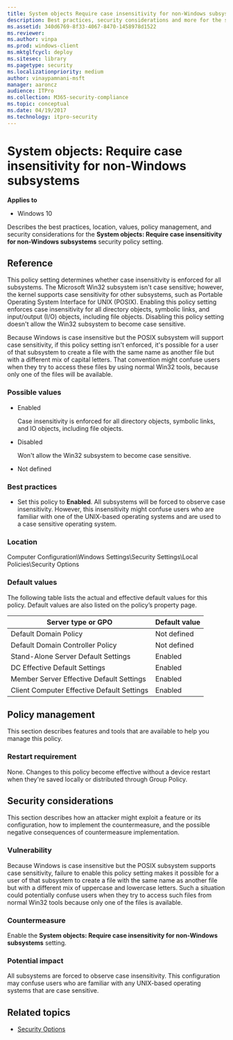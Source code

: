 ```yaml
---
title: System objects Require case insensitivity for non-Windows subsystems (Windows 10)
description: Best practices, security considerations and more for the security policy setting, System objects Require case insensitivity for non-Windows subsystems.
ms.assetid: 340d6769-8f33-4067-8470-1458978d1522
ms.reviewer: 
ms.author: vinpa
ms.prod: windows-client
ms.mktglfcycl: deploy
ms.sitesec: library
ms.pagetype: security
ms.localizationpriority: medium
author: vinaypamnani-msft
manager: aaroncz
audience: ITPro
ms.collection: M365-security-compliance
ms.topic: conceptual
ms.date: 04/19/2017
ms.technology: itpro-security
---
```


# System objects: Require case insensitivity for non-Windows subsystems

**Applies to**
-   Windows 10

Describes the best practices, location, values, policy management, and security considerations for the **System objects: Require case insensitivity for non-Windows subsystems** security policy setting.

## Reference

This policy setting determines whether case insensitivity is enforced for all subsystems. The Microsoft Win32 subsystem isn't case sensitive; however, the kernel supports case sensitivity for other subsystems, such as Portable Operating System Interface for UNIX (POSIX). Enabling this policy setting enforces case insensitivity for all directory objects, symbolic links, and input/output (I/O) objects, including file objects. Disabling this policy setting doesn't allow the Win32 subsystem to become case sensitive.

Because Windows is case insensitive but the POSIX subsystem will support case sensitivity, if this policy setting isn't enforced, it's possible for a user of that subsystem to create a file with the same name as another file but with a different mix of capital letters. That convention might confuse users when they try to access these files by using normal Win32 tools, because only one of the files will be available.

### Possible values

-   Enabled

    Case insensitivity is enforced for all directory objects, symbolic links, and IO objects, including file objects.

-   Disabled

    Won't allow the Win32 subsystem to become case sensitive.

-   Not defined

### Best practices

-   Set this policy to **Enabled**. All subsystems will be forced to observe case insensitivity. However, this insensitivity might confuse users who are familiar with one of the UNIX-based operating systems and are used to a case sensitive operating system.

### Location

Computer Configuration\\Windows Settings\\Security Settings\\Local Policies\\Security Options

### Default values

The following table lists the actual and effective default values for this policy. Default values are also listed on the policy’s property page.

| Server type or GPO | Default value |
| - | - |
| Default Domain Policy| Not defined| 
| Default Domain Controller Policy | Not defined| 
| Stand-Alone Server Default Settings | Enabled| 
| DC Effective Default Settings | Enabled| 
| Member Server Effective Default Settings| Enabled| 
| Client Computer Effective Default Settings | Enabled| 
 
## Policy management

This section describes features and tools that are available to help you manage this policy.

### Restart requirement

None. Changes to this policy become effective without a device restart when they're saved locally or distributed through Group Policy.

## Security considerations

This section describes how an attacker might exploit a feature or its configuration, how to implement the countermeasure, and the possible negative consequences of countermeasure implementation.

### Vulnerability

Because Windows is case insensitive but the POSIX subsystem supports case sensitivity, failure to enable this policy setting makes it possible for a user of that subsystem to create a file with the same name as another file but with a different mix of uppercase and lowercase letters. Such a situation could potentially confuse users when they try to access such files from normal Win32 tools because only one of the files is available.

### Countermeasure

Enable the **System objects: Require case insensitivity for non-Windows subsystems** setting.

### Potential impact

All subsystems are forced to observe case insensitivity. This configuration may confuse users who are familiar with any UNIX-based operating systems that are case sensitive.

## Related topics

- [Security Options](security-options.md)
